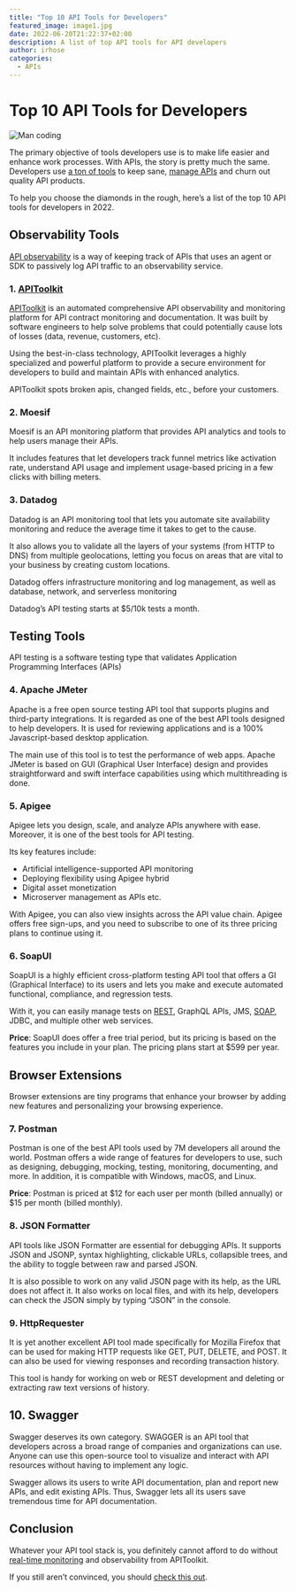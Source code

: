 ```yaml
---
title: "Top 10 API Tools for Developers"
featured_image: image1.jpg
date: 2022-06-20T21:22:37+02:00
description: A list of top API tools for API developers
author: irhose
categories:
  - APIs
---
```


# Top 10 API Tools for Developers

![Man coding](image1.jpg)

The primary objective of tools developers use is to make life easier and enhance work processes. With APIs, the story is pretty much the same. Developers use [a ton of tools](https://monoscope.tech/blog/api-trends/) to keep sane, [manage APIs](https://monoscope.tech/blog/the-ultimate-api-management-strategy/) and churn out quality API products.

To help you choose the diamonds in the rough, here’s a list of the top 10 API tools for developers in 2022.

## Observability Tools

[API observability](https://monoscope.tech/blog/api-observability-and-api-monitoring/) is a way of keeping track of APIs that uses an agent or SDK to passively log API traffic to an observability service.

### 1. [APIToolkit](https://monoscope.tech)

[APIToolkit](https://monoscope.tech/blog/best-api-monitoring-and-observability-tools/) is an automated comprehensive API observability and monitoring platform for API contract monitoring and documentation. It was built by software engineers to help solve problems that could potentially cause lots of losses (data, revenue, customers, etc). 

Using the best-in-class technology, APIToolkit leverages a highly specialized and powerful platform to provide a secure environment for developers to build and maintain APIs with enhanced analytics.

APIToolkit spots broken apis, changed fields, etc., before your customers.

### 2. Moesif

Moesif is an API monitoring platform that provides API analytics and tools to help users manage their APIs.

It includes features that let developers track funnel metrics like activation rate,
understand API usage and implement usage-based pricing in a few clicks with billing meters.

### 3. Datadog

Datadog is an API monitoring tool that lets you automate site availability monitoring and reduce the average time it takes to get to the cause. 

It also allows you to validate all the layers of your systems (from HTTP to DNS) from multiple geolocations, letting you focus on areas that are vital to your business by creating custom locations.

Datadog offers infrastructure monitoring and log management, as well as database, network, and serverless monitoring

Datadog’s API testing starts at $5/10k tests a month.

## Testing Tools

API testing is a software testing type that validates Application Programming Interfaces (APIs)

### 4. Apache JMeter

Apache is a free open source testing API tool that supports plugins and third-party integrations. It is regarded as one of the best API tools designed to help developers. It is used for reviewing applications and is a 100% Javascript-based desktop application.

The main use of this tool is to test the performance of web apps. Apache JMeter is based on GUI (Graphical User Interface) design and provides straightforward and swift interface capabilities using which multithreading is done.

### 5. Apigee

Apigee lets you design, scale, and analyze APIs anywhere with ease. Moreover, it is one of the best tools for API testing.

Its key features include:

- Artificial intelligence-supported API monitoring
- Deploying flexibility using Apigee hybrid
- Digital asset monetization
- Microserver management as APIs etc.

With Apigee, you can also view insights across the API value chain. Apigee offers free sign-ups, and you need to subscribe to one of its three pricing plans to continue using it.

### 6. SoapUI

SoapUI is a highly efficient cross-platform testing API tool that offers a GI (Graphical Interface) to its users and lets you make and execute automated functional, compliance, and regression tests.

With it, you can easily manage tests on [REST](https://monoscope.tech/blog/everything-about-rest-apis/), GraphQL APIs, JMS, [SOAP](https://monoscope.tech/blog/everything-about-soap-apis/), JDBC, and multiple other web services. 

**Price**: SoapUI does offer a free trial period, but its pricing is based on the features you include in your plan. The pricing plans start at $599 per year.

## Browser Extensions

Browser extensions are tiny programs that enhance your browser by adding new features and personalizing your browsing experience.

### 7. Postman

Postman is one of the best API tools used by 7M developers all around the world. Postman offers a wide range of features for developers to use, such as designing, debugging, mocking, testing, monitoring, documenting, and more. In addition, it is compatible with Windows, macOS, and Linux. 

**Price**: Postman is priced at $12 for each user per month (billed annually) or $15 per month (billed monthly).

### 8. JSON Formatter

API tools like JSON Formatter are essential for debugging APIs. It supports JSON and JSONP, syntax highlighting, clickable URLs, collapsible trees, and the ability to toggle between raw and parsed JSON.

It is also possible to work on any valid JSON page with its help, as the URL does not affect it. It also works on local files, and with its help, developers can check the JSON simply by typing “JSON” in the console. 

### 9. HttpRequester

It is yet another excellent API tool made specifically for Mozilla Firefox that can be used for making HTTP requests like GET, PUT, DELETE, and POST. It can also be used for viewing responses and recording transaction history.

This tool is handy for working on web or REST development and deleting or extracting raw text versions of history. 

## 10. Swagger

Swagger deserves its own category. SWAGGER is an API tool that developers across a broad range of companies and organizations can use. Anyone can use this open-source tool to visualize and interact with API resources without having to implement any logic.

Swagger allows its users to write API documentation, plan and report new APIs, and edit existing APIs. Thus, Swagger lets all its users save tremendous time for API documentation.

## Conclusion

Whatever your API tool stack is, you definitely cannot afford to do without [real-time monitoring](https://monoscope.tech/blog/what-is-api-testing/) and observability from APIToolkit.

If you still aren’t convinced, you should [check this out](https://monoscope.tech/blog/why-you-need-an-api-monitoring-tool/).

